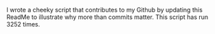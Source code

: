 I wrote a cheeky script that contributes to my Github by updating this ReadMe to illustrate why more than commits matter. This script has run 3252 times.